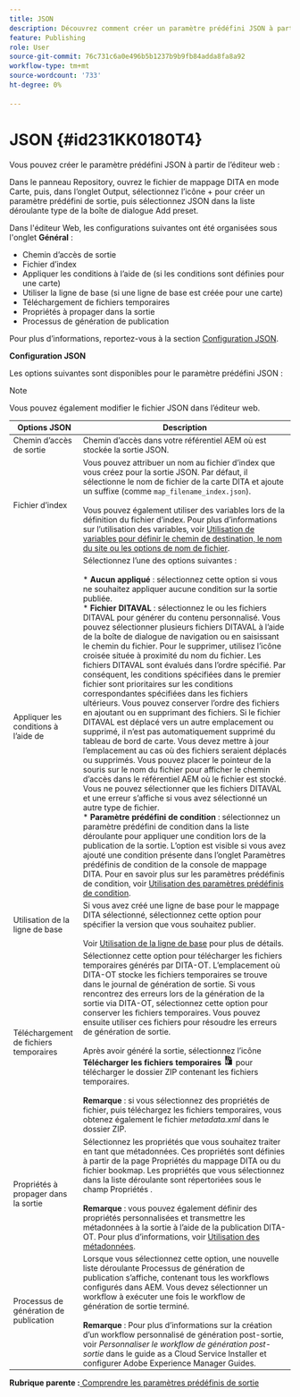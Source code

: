 ```yaml
---
title: JSON
description: Découvrez comment créer un paramètre prédéfini JSON à partir de l’éditeur web et du tableau de bord de mappage. Configurez le paramètre prédéfini de sortie JSON dans AEM Guides.
feature: Publishing
role: User
source-git-commit: 76c731c6a0e496b5b1237b9b9fb84adda8fa8a92
workflow-type: tm+mt
source-wordcount: '733'
ht-degree: 0%

---
```


# JSON {#id231KK0180T4}

Vous pouvez créer le paramètre prédéfini JSON à partir de l’éditeur web :

Dans le panneau Repository, ouvrez le fichier de mappage DITA en mode Carte, puis, dans l’onglet Output, sélectionnez l’icône + pour créer un paramètre prédéfini de sortie, puis sélectionnez JSON dans la liste déroulante type de la boîte de dialogue Add preset.

Dans l&#39;éditeur Web, les configurations suivantes ont été organisées sous l&#39;onglet **Général** :

- Chemin d’accès de sortie
- Fichier d’index
- Appliquer les conditions à l’aide de \(si les conditions sont définies pour une carte\)
- Utiliser la ligne de base \(si une ligne de base est créée pour une carte\)
- Téléchargement de fichiers temporaires
- Propriétés à propager dans la sortie
- Processus de génération de publication

Pour plus d’informations, reportez-vous à la section [Configuration JSON](#id231KJA00REJ).


**Configuration JSON**

Les options suivantes sont disponibles pour le paramètre prédéfini JSON :

>[!NOTE]
>
> Vous pouvez également modifier le fichier JSON dans l’éditeur web.

| Options JSON | Description |
| --- | --- |
| Chemin d’accès de sortie | Chemin d’accès dans votre référentiel AEM où est stockée la sortie JSON. |
| Fichier d’index | Vous pouvez attribuer un nom au fichier d’index que vous créez pour la sortie JSON. Par défaut, il sélectionne le nom de fichier de la carte DITA et ajoute un suffixe (comme `map_filename_index.json`).<br><br>Vous pouvez également utiliser des variables lors de la définition du fichier d’index. Pour plus d’informations sur l’utilisation des variables, voir [Utilisation de variables pour définir le chemin de destination, le nom du site ou les options de nom de fichier](generate-output-use-variables.md#id18BUG70K05Z). |
| Appliquer les conditions à l’aide de | Sélectionnez l’une des options suivantes :<br><br>* **Aucun appliqué** : sélectionnez cette option si vous ne souhaitez appliquer aucune condition sur la sortie publiée.<br>* **Fichier DITAVAL** : sélectionnez le ou les fichiers DITAVAL pour générer du contenu personnalisé. Vous pouvez sélectionner plusieurs fichiers DITAVAL à l’aide de la boîte de dialogue de navigation ou en saisissant le chemin du fichier. Pour le supprimer, utilisez l’icône croisée située à proximité du nom du fichier. Les fichiers DITAVAL sont évalués dans l’ordre spécifié. Par conséquent, les conditions spécifiées dans le premier fichier sont prioritaires sur les conditions correspondantes spécifiées dans les fichiers ultérieurs. Vous pouvez conserver l’ordre des fichiers en ajoutant ou en supprimant des fichiers. Si le fichier DITAVAL est déplacé vers un autre emplacement ou supprimé, il n’est pas automatiquement supprimé du tableau de bord de carte. Vous devez mettre à jour l’emplacement au cas où des fichiers seraient déplacés ou supprimés. Vous pouvez placer le pointeur de la souris sur le nom du fichier pour afficher le chemin d’accès dans le référentiel AEM où le fichier est stocké. Vous ne pouvez sélectionner que les fichiers DITAVAL et une erreur s’affiche si vous avez sélectionné un autre type de fichier.<br>* **Paramètre prédéfini de condition** : sélectionnez un paramètre prédéfini de condition dans la liste déroulante pour appliquer une condition lors de la publication de la sortie. L’option est visible si vous avez ajouté une condition présente dans l’onglet Paramètres prédéfinis de condition de la console de mappage DITA. Pour en savoir plus sur les paramètres prédéfinis de condition, voir [Utilisation des paramètres prédéfinis de condition](generate-output-use-condition-presets.md#id1825FL004PN). |
| Utilisation de la ligne de base | Si vous avez créé une ligne de base pour le mappage DITA sélectionné, sélectionnez cette option pour spécifier la version que vous souhaitez publier.<br><br>Voir [Utilisation de la ligne de base](generate-output-use-baseline-for-publishing.md#id1825FI0J0PF) pour plus de détails. |
| Téléchargement de fichiers temporaires | Sélectionnez cette option pour télécharger les fichiers temporaires générés par DITA-OT. L’emplacement où DITA-OT stocke les fichiers temporaires se trouve dans le journal de génération de sortie. Si vous rencontrez des erreurs lors de la génération de la sortie via DITA-OT, sélectionnez cette option pour conserver les fichiers temporaires. Vous pouvez ensuite utiliser ces fichiers pour résoudre les erreurs de génération de sortie.<br> <br> Après avoir généré la sortie, sélectionnez l’icône **Télécharger les fichiers temporaires** ![ ](images/download-temp-files-icon.png) pour télécharger le dossier ZIP contenant les fichiers temporaires. <br><br> **Remarque** : si vous sélectionnez des propriétés de fichier, puis téléchargez les fichiers temporaires, vous obtenez également le fichier *metadata.xml* dans le dossier ZIP. |
| Propriétés à propager dans la sortie | Sélectionnez les propriétés que vous souhaitez traiter en tant que métadonnées. Ces propriétés sont définies à partir de la page Propriétés du mappage DITA ou du fichier bookmap. Les propriétés que vous sélectionnez dans la liste déroulante sont répertoriées sous le champ Propriétés .<br><br>**Remarque** : vous pouvez également définir des propriétés personnalisées et transmettre les métadonnées à la sortie à l’aide de la publication DITA-OT. Pour plus d’informations, voir [Utilisation des métadonnées](metadata-dita.md#id21BJ00QD0XA). |
| Processus de génération de publication | Lorsque vous sélectionnez cette option, une nouvelle liste déroulante Processus de génération de publication s’affiche, contenant tous les workflows configurés dans AEM. Vous devez sélectionner un workflow à exécuter une fois le workflow de génération de sortie terminé.<br><br>**Remarque** : Pour plus d’informations sur la création d’un workflow personnalisé de génération post-sortie, voir _Personnaliser le workflow de génération post-sortie_ dans le guide as a Cloud Service Installer et configurer Adobe Experience Manager Guides. |

**Rubrique parente :**[ Comprendre les paramètres prédéfinis de sortie](generate-output-understand-presets.md)

